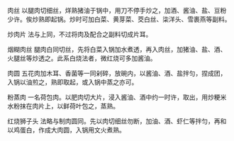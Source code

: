 肉丝
以腿肉切细丝，烊熟猪油于锅中，用刀不停手炒之，加酒、酱油、盐、豆粉少许。俟炒熟即起锅。炒时可加白菜、黄芽菜、茭白丝、柒洋头、雪裹燕等副料。

炒肉片
法与上同，不过将肉及配合之副料切成片耳。

烟糊肉丝
腿肉白同切丝，先将白菜入锅加水煮透，再入肉丝，加猪油、盐、酒、火腿丝等炒透之。此系白烧法者，微红烧可多加酱油。

肉圆
五花肉加木耳、香菌等一同剁碎，放碗内，以酱油、酒、盐拌匀，捏成团，入锅以油煎之，熟即取起，或入锅中蒸之亦可。

粉蒸肉
一名荷包肉。以肥肉切大片，浸入酱油、酒中约一时许，取出，用炒粳米水粉抹在肉片上，以鲜荷叶包之，蒸熟。

红烧狮子头
法略与制肉圆同。先以肉切细丝勿断，加油、酒、虾仁等拌匀，再和以鸡蛋白，作成大肉圆，入锅用文火煮熟。